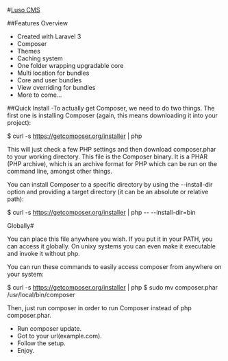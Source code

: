 #[Luso CMS](http://lusocms.org) 


##Features Overview

- Created with Laravel 3
- Composer
- Themes
- Caching system
- One folder wrapping upgradable core
- Multi location for bundles
- Core and user bundles
- View overriding for bundles
- More to come...

##Quick Install
-To actually get Composer, we need to do two things. The first one is installing Composer (again, this means downloading it into your project):

$ curl -s https://getcomposer.org/installer | php

This will just check a few PHP settings and then download composer.phar to your working directory. This file is the Composer binary. It is a PHAR (PHP archive), which is an archive format for PHP which can be run on the command line, amongst other things.

You can install Composer to a specific directory by using the --install-dir option and providing a target directory (it can be an absolute or relative path):

$ curl -s https://getcomposer.org/installer | php -- --install-dir=bin

Globally#

You can place this file anywhere you wish. If you put it in your PATH, you can access it globally. On unixy systems you can even make it executable and invoke it without php.

You can run these commands to easily access composer from anywhere on your system:

$ curl -s https://getcomposer.org/installer | php
$ sudo mv composer.phar /usr/local/bin/composer

Then, just run composer in order to run Composer instead of php composer.phar.

- Run composer update.
- Got to your url(example.com).
- Follow the setup.
- Enjoy.
